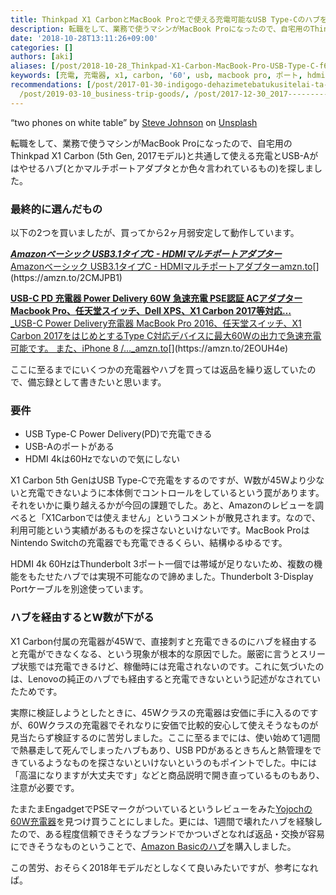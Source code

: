 ```yaml
---
title: Thinkpad X1 CarbonとMacBook Proとで使える充電可能なUSB Type-Cのハブを選ぶ
description: 転職をして、業務で使うマシンがMacBook Proになったので、自宅用のThinkpad X1 Carbon (5th Gen, 2017モデル)と共通して使える充電とUSB-Aがはやせるハブ(とかマルチポートアダプタとか色々言われているもの)を探しました。
date: '2018-10-28T13:11:26+09:00'
categories: []
authors: [aki]
aliases: [/post/2018-10-28_Thinkpad-X1-Carbon-MacBook-Pro-USB-Type-C-f6d8c8e77b36/]
keywords: [充電, 充電器, x1, carbon, '60', usb, macbook pro, ポート, hdmi, power]
recommendations: [/post/2017-01-30-indigogo-dehazimetebatukusitelai-ta-dot-woshi-tute3keyue-gatatuta/,
  /post/2019-03-10_business-trip-goods/, /post/2017-12-30_2017------------bbf834e065c5/]
---
```


“two phones on white table” by [Steve Johnson](https://unsplash.com/@steve_j?utm_source=medium&utm_medium=referral) on [Unsplash](https://unsplash.com?utm_source=medium&utm_medium=referral)

転職をして、業務で使うマシンがMacBook Proになったので、自宅用のThinkpad X1 Carbon (5th Gen, 2017モデル)と共通して使える充電とUSB-Aがはやせるハブ(とかマルチポートアダプタとか色々言われているもの)を探しました。

### 最終的に選んだもの

以下の2つを買いましたが、買ってから2ヶ月弱安定して動作しています。

[**_Amazonベーシック USB3.1タイプC - HDMIマルチポートアダプター_**  
Amazonベーシック USB3.1タイプC - HDMIマルチポートアダプターamzn.to](https://amzn.to/2CMJPB1 "https://amzn.to/2CMJPB1")[](https://amzn.to/2CMJPB1)

[**USB-C PD 充電器 Power Delivery 60W 急速充電 PSE認証 ACアダプター Macbook Pro、任天堂スイッチ、Dell XPS、X1 Carbon 2017等対応…**  
_USB-C Power Delivery充電器 MacBook Pro 2016、任天堂スイッチ、X1 Carbon 2017をはじめとするType C対応デバイスに最大60Wの出力で急速充電可能です。 また、iPhone 8 /…_amzn.to](https://amzn.to/2EOUH4e "https://amzn.to/2EOUH4e")[](https://amzn.to/2EOUH4e)

ここに至るまでにいくつかの充電器やハブを買っては返品を繰り返していたので、備忘録として書きたいと思います。

### 要件

*   USB Type-C Power Delivery(PD)で充電できる
*   USB-Aのポートがある
*   HDMI 4kは60Hzでないので気にしない

X1 Carbon 5th GenはUSB Type-Cで充電をするのですが、W数が45Wより少ないと充電できないように本体側でコントロールをしているという罠があります。それをいかに乗り越えるかが今回の課題でした。あと、Amazonのレビューを調べると「X1Carbonでは使えません」というコメントが散見されます。なので、利用可能という実績があるものを探さないといけないです。MacBook ProはNintendo Switchの充電器でも充電できるくらい、結構ゆるゆるです。

HDMI 4k 60HzはThunderbolt 3ポート一個では帯域が足りないため、複数の機能をもたせたハブでは実現不可能なので諦めました。Thunderbolt 3-Display Portケーブルを別途使っています。

### ハブを経由するとW数が下がる

X1 Carbon付属の充電器が45Wで、直接刺すと充電できるのにハブを経由すると充電ができなくなる、という現象が根本的な原因でした。厳密に言うとスリープ状態では充電できるけど、稼働時には充電されないのです。これに気づいたのは、Lenovoの純正のハブでも経由すると充電できないという記述がなされていたためです。

実際に検証しようとしたときに、45Wクラスの充電器は安価に手に入るのですが、60Wクラスの充電器でそれなりに安価で比較的安心して使えそうなものが見当たらず検証するのに苦労しました。ここに至るまでには、使い始めて1週間で熱暴走して死んでしまったハブもあり、USB PDがあるときちんと熱管理をできているようなものを探さないといけないというのもポイントでした。中には「高温になりますが大丈夫です」などと商品説明で開き直っているものもあり、注意が必要です。

たまたまEngadgetでPSEマークがついているというレビューをみた[Yojochの60W充電器](https://amzn.to/2EOUH4e)を見つけ買うことにしました。更には、1週間で壊れたハブを経験したので、ある程度信頼できそうなブランドでかついざとなれば返品・交換が容易にできそうなものということで、[Amazon Basicのハブ](https://amzn.to/2CMJPB1)を購入しました。

この苦労、おそらく2018年モデルだとしなくて良いみたいですが、参考になれば。
